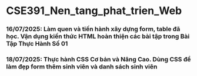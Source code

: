 # CSE391_Nen_tang_phat_trien_Web
### 16/07/2025: Làm quen và tiến hành xây dựng form, table đã học. Vận dụng kiến thức HTML hoàn thiện các bài tập trong Bài Tập Thực Hành Số 01
### 18/07/2025: Thực hành CSS Cơ bản và Nâng Cao. Dùng CSS để làm đẹp form thêm sinh viên và danh sách sinh viên
